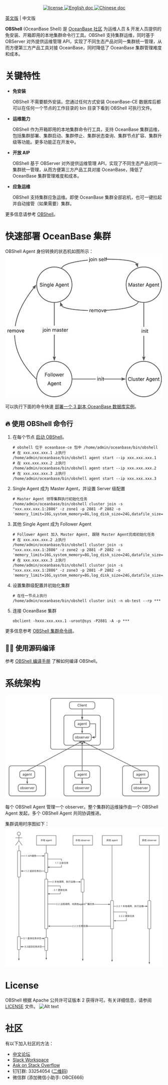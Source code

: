 <p align="center">
    <a href="https://github.com/oceanbase/oceanbase/blob/master/LICENSE">
        <img alt="license" src="https://img.shields.io/badge/license-Apache--2.0-blue" />
    </a>
    <a href="https://en.oceanbase.com/docs/oceanbase-database">
        <img alt="English doc" src="https://img.shields.io/badge/docs-English-blue" />
    </a>
    <a href="https://www.oceanbase.com/docs/oceanbase-database-cn">
        <img alt="Chinese doc" src="https://img.shields.io/badge/文档-简体中文-blue" />
    </a>
</p>

[英文版](README.md) | 中文版

**OBShell** (OceanBase Shell) 是 [OceanBase 社区](https://open.oceanbase.com/) 为运维人员 & 开发人员提供的免安装、开箱即用的本地集群命令行工具。OBShell 支持集群运维，同时基于 OBServer 对外提供运维管理 API，实现了不同生态产品对同一集群统一管理，从而方便第三方产品工具对接 OceanBase，同时降低了 OceanBase 集群管理难度和成本。

# 关键特性

- **免安装**

    OBShell 不需要额外安装。您通过任何方式安装 OceanBase-CE 数据库后都可以在任何一个节点的工作目录的 bin 目录下看到 OBShell 可执行文件。

- **运维能力**
    
    OBShell 作为开箱即用的本地集群命令行工具，支持 OceanBase 集群运维，包括集群部署、集群启动、集群停止、集群状态查询、集群节点扩容、集群升级等功能。更多功能正在开发中。

- **开放 AIP**
    
    OBShell 基于 OBServer 对外提供运维管理 API，实现了不同生态产品对同一集群统一管理，从而方便第三方产品工具对接 OceanBase，降低了 OceanBase 集群管理难度和成本。

- **应急运维**
    
    OBShell 支持集群应急运维。即使 OceanBase 集群全部宕机，也可一键拉起并自动接管（如果需要）集群。

更多信息请参考 [OBShell](https://www.oceanbase.com/quicksearch?q=obshell)。

# 快速部署 OceanBase 集群

OBShell Agent 身份转换的状态机如图所示：
![OBShell Identity](./img/identity.png)

可以执行下面的命令快速 [部署一个 3 副本 OceanBase 数据库实例](https://www.oceanbase.com/docs/common-oceanbase-database-cn-1000000000671670)。

## 🔥 使用 OBShell 命令行

1. 在每个节点 [启动 OBShell](https://www.oceanbase.com/docs/common-oceanbase-database-cn-1000000000671669)。

    ```shell
    # obshell 位于 oceanbase-ce 包中 /home/admin/oceanbase/bin/obshell
    # 在 xxx.xxx.xxx.1 上执行
    /home/admin/oceanbase/bin/obshell agent start --ip xxx.xxx.xxx.1
    # 在 xxx.xxx.xxx.2 上执行
    /home/admin/oceanbase/bin/obshell agent start --ip xxx.xxx.xxx.2
    # 在 xxx.xxx.xxx.3 上执行
    /home/admin/oceanbase/bin/obshell agent start --ip xxx.xxx.xxx.3
    ```

2. Single Agent 成为 Master Agent，并设置 Server 级配置

    ```shell
    # Master Agent 领导集群执行初始化任务
    /home/admin/oceanbase/bin/obshell cluster join -s "xxx.xxx.xxx.1:2886" -z zone1 -p 2881 -P 2882 -o 'memory_limit=16G,system_memory=8G,log_disk_size=24G,datafile_size=24G'
    ```

3. 其他 Single Agent 成为 Follower Agent

    ```shell
    # Follower Agent 加入 Master Agent, 跟随 Master Agent完成初始化任务
    # 在 xxx.xxx.xxx.2 上执行
    /home/admin/oceanbase/bin/obshell cluster join -s "xxx.xxx.xxx.1:2886" -z zone2 -p 2881 -P 2882 -o 'memory_limit=16G,system_memory=8G,log_disk_size=24G,datafile_size=24G'
    # 在 xxx.xxx.xxx.3 上执行
    /home/admin/oceanbase/bin/obshell cluster join -s "xxx.xxx.xxx.1:2886" -z zone3 -p 2881 -P 2882 -o 'memory_limit=16G,system_memory=8G,log_disk_size=24G,datafile_size=24G'
    ```

4. 设置集群级配置并初始化集群

    ```shell
    # 在任一节点上执行
    /home/admin/oceanbase/bin/obshell cluster init -n ob-test --rp ***
    ```

5. 连接 OceanBase 集群

    ```shell
    obclient -hxxx.xxx.xxx.1 -uroot@sys -P2881 -A -p *** 
    ```
更多信息参考 [OBShell 集群命令组](https://www.oceanbase.com/docs/common-oceanbase-database-cn-1000000000671675)。


## 👨‍💻 使用源码编译

参考 [OBShell 编译手册](COMPILE.md) 了解如何编译 OBShell。

# 系统架构

![OBShell Architecture](./img/architecture.png)

每个 OBShell Agent 管理一个 observer。整个集群的运维操作由一个 OBShell Agent 发起，多个 OBShell Agent 共同协调推进。

集群调用时序图如下：
![OBShell Sequence Diagram](./img/sequence.png)

# License

OBShell 根据 Apache 公共许可证版本 2 获得许可。有关详细信息，请参阅 [LICENSE](LICENSE) 文件。
![Alt text](image.png)
# 社区

有以下加入社区的方法：

* [中文论坛](https://ask.oceanbase.com/)
* [Slack Workspace](https://join.slack.com/t/oceanbase/shared_invite/zt-1e25oz3ol-lJ6YNqPHaKwY_mhhioyEuw)
* [Ask on Stack Overflow](https://stackoverflow.com/questions/tagged/oceanbase)
* 钉钉群: 33254054 ([二维码](img/dingtalk.png))
* 微信群 (添加微信小助手: OBCE666)
